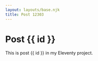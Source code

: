 ```yaml
---
layout: layouts/base.njk
title: Post 12303
---
```


# Post {{ id }}

This is post {{ id }} in my Eleventy project.
